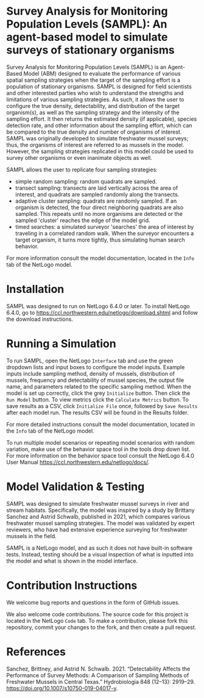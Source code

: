 # Survey Analysis for Monitoring Population Levels (SAMPL): An agent-based model to simulate surveys of stationary organisms

Survey Analysis for Monitoring Population Levels (SAMPL) is an Agent-Based Model (ABM) designed to evaluate the performance of various spatial sampling strategies when the target of the sampling effort is a population of stationary organisms. SAMPL is designed for field scientists and other interested parties who wish to understand the strengths and limitations of various sampling strategies. As such, it allows the user to configure the true density, detectability, and distribution of the target organism(s), as well as the sampling strategy and the intensity of the sampling effort. It then returns the estimated density (if applicable), species detection rate, and other information about the sampling effort, which can be compared to the true density and number of organisms of interest. SAMPL was originally developed to simulate freshwater mussel surveys; thus, the organisms of interest are referred to as mussels in the model. However, the sampling strategies replicated in this model could be used to survey other organisms or even inanimate objects as well. 

SAMPL allows the user to replicate four sampling strategies: 
- simple random sampling: random quadrats are sampled.
- transect sampling: transects are laid vertically across the area of interest, and quadrats are sampled randomly along the transects.
- adaptive cluster sampling: quadrats are randomly sampled. If an organism is detected, the four direct neighboring quadrats are also sampled. This repeats until no more organisms are detected or the sampled 'cluster' reaches the edge of the model grid.
- timed searches: a simulated surveyor 'searches' the area of interest by traveling in a correlated random walk. When the surveyor encounters a target organism, it turns more tightly, thus simulating human search behavior.

For more information consult the model documentation, located in the `Info` tab of the NetLogo model.

# Installation

SAMPL was designed to run on NetLogo 6.4.0 or later. To install NetLogo 6.4.0, go to https://ccl.northwestern.edu/netlogo/download.shtml and follow the download instructions.

# Running a Simulation

To run SAMPL, open the NetLogo `Interface` tab and use the green dropdown lists and input boxes to configure the model inputs. Example inputs include sampling method, density of mussels, distribution of mussels, frequency and detectability of mussel species, the output file name, and parameters related to the specific sampling method. When the model is set up correctly, click the grey `Initialize` button. Then click the `Run Model` button. To view metrics click the `Calculate Metrics` button. To save results as a CSV, click `Initialize File` once, followed by `Save Results` after each model run. The results CSV will be found in the Results folder.

For more detailed instructions consult the model documentation, located in the `Info` tab of the NetLogo model.

To run multiple model scenarios or repeating model scenarios with random variation, make use of the behavior space tool in the tools drop down list. For more information on the behavior space tool consult the NetLogo 6.4.0 User Manual https://ccl.northwestern.edu/netlogo/docs/.

# Model Validation & Testing

SAMPL was designed to simulate freshwater mussel surveys in river and stream habitats. Specifically, the model was inspired by a study by Brittany Sanchez and Astrid Schwalb, published in 2021, which compares various freshwater mussel sampling strategies. The model was validated by expert reviewers, who have had extensive experience surveying for freshwater mussels in the field.

SAMPL is a NetLogo model, and as such it does not have built-in software tests. Instead, testing should be a visual inspection of what is inputted into the model and what is shown in the model interface.

# Contribution Instructions

We welcome bug reports and questions in the form of GitHub issues. 

We also welcome code contributions. The source code for this project is located in the NetLogo `Code` tab. To make a contribution, please fork this repository, commit your changes to the fork, and then create a pull request.

# References

Sanchez, Brittney, and Astrid N. Schwalb. 2021. “Detectability Affects the Performance of Survey Methods: A Comparison of Sampling Methods of Freshwater Mussels in Central Texas.” Hydrobiologia 848 (12–13): 2919–29. https://doi.org/10.1007/s10750-019-04017-y. 

